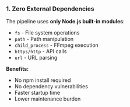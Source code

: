 ### 1. Zero External Dependencies

The pipeline uses **only Node.js built-in modules**:

- `fs` - File system operations
- `path` - Path manipulation
- `child_process` - FFmpeg execution
- `https/http` - API calls
- `url` - URL parsing

**Benefits:**

- No npm install required
- No dependency vulnerabilities
- Faster startup time
- Lower maintenance burden
